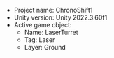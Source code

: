 <!-- UNITY CODE ASSIST INSTRUCTIONS START -->
- Project name: ChronoShift1
- Unity version: Unity 2022.3.60f1
- Active game object:
  - Name: LaserTurret
  - Tag: Laser
  - Layer: Ground
<!-- UNITY CODE ASSIST INSTRUCTIONS END -->